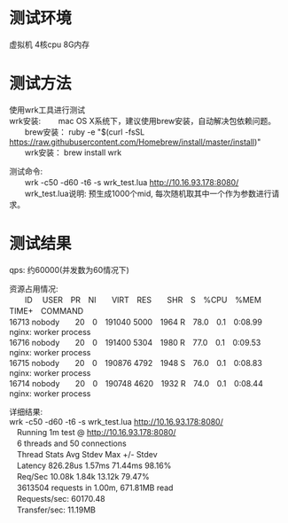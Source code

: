 
测试环境
========
虚拟机 4核cpu 8G内存  

测试方法
========
使用wrk工具进行测试  
wrk安装:
　　mac OS X系统下，建议使用brew安装，自动解决包依赖问题。  
　　brew安装： ruby -e "$(curl -fsSL https://raw.githubusercontent.com/Homebrew/install/master/install)"  
　　wrk安装：  brew install wrk

测试命令:  
　　wrk -c50 -d60 -t6 -s wrk_test.lua http://10.16.93.178:8080/  
　　wrk_test.lua说明: 预生成1000个mid, 每次随机取其中一个作为参数进行请求。

测试结果
========
qps: 约60000(并发数为60情况下)

资源占用情况:  
　　ID 　USER　PR　NI　　VIRT　RES　　SHR　S　%CPU　%MEM　TIME+　COMMAND  
16713 nobody　　20　0　191040   5000　1964 R　78.0　0.1　0:08.99　nginx: worker process  
16716 nobody　　20　0　191400   5304　1980 R　77.0　0.1　0:09.53　nginx: worker process  
16715 nobody　　20　0　190876   4792　1948 S　76.0　0.1　0:08.83　nginx: worker process  
16714 nobody　　20　0　190748   4620　1932 R　74.0　0.1　0:08.44　nginx: worker process  

详细结果:  
wrk -c50 -d60 -t6 -s wrk_test.lua http://10.16.93.178:8080/  
　Running 1m test @ http://10.16.93.178:8080/  
　6 threads and 50 connections  
　Thread Stats   Avg      Stdev     Max   +/- Stdev  
　Latency   826.28us    1.57ms  71.44ms   98.16%  
　Req/Sec    10.08k     1.84k   13.12k    79.47%  
　3613504 requests in 1.00m, 671.81MB read  
　Requests/sec:  60170.48  
　Transfer/sec:     11.19MB


